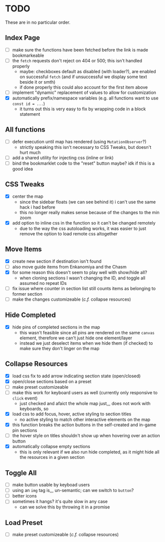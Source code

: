 # TODO
These are in no particular order.

## Index Page
- [ ] make sure the functions have been fetched before the link is made bookmarkeable
- [ ] the `fetch` requests don't reject on 404 or 500; this isn't handled properly
  - maybe: checkboxes default as disabled (with loader?), are enabled on successful `fetch` (and
  if unsuccessful we display some text beside it or smth)
  - if done properly this could also account for the first item above
- [ ] implement "dynamic" replacement of values to allow for customization
- [x] automatically prefix/namespace variables (e.g. all functions want to use `const id = ...`)
  - it turns out this is very easy to fix by wrapping code in a block statement

## All functions
- [ ] defer execution until map has rendered (using `MutationObserver`?)
  - strictly speaking this isn't necessary to CSS Tweaks, but doesn't hurt much
- [ ] add a shared utility for injecting css (inline or link)
- [ ] bind the bookmarklet code to the "reset" button maybe? idk if this is a good idea

## CSS Tweaks
- [x] center the map
  - since the sidebar floats (we can see behind it) i can't use the same hack i had before
  - this no longer really makes sense because of the changes to the min zoom
- [x] add option to inline css in the function so it can't be changed remotely
  - due to the way the css autoloading works, it was easier to just remove the option to load
  remote css altogether

## Move Items
- [x] create new section if destination isn't found
- [ ] also move guide items from Enkanomiya and the Chasm
- [x] for some reason this doesn't seem to play well with show/hide all?
  - when cloning sections I wasn't changing the ID, and toggle all assumed no repeat IDs
- [ ] fix issue where counter in section list still counts items as belonging to former section
- [ ] make the changes customizeable (_c.f._ collapse resources)

## Hide Completed
- [x] hide pins of completed sections in the map
  - this wasn't feasible since all pins are rendered on the same `canvas` element,
  therefore we can't just hide one element/layer
  - instead we just deselect items when we hide them (if checked) to make sure they
  don't linger on the map

## Collapse Resources
- [x] load css fix to add arrow indicating section state (open/closed)
- [x] open/close sections based on a preset
- [ ] make preset customizeable
- [ ] make this work for keyboard users as well (currently only responsive to `click` event)
  - just checked and afaict the whole map just,,, does not work with keyboards, so
- [x] load css to add focus, hover, active styling to section titles
  - no active styling to match other interactive elements on the map
- [x] this function breaks the action buttons in the self-created and in-game pin sections
- [ ] the hover style on titles shouldn't show up when hovering over an action button
- [x] automatically collapse empty sections
  - this is only relevant if we also run hide completed, as it might hide all the resources in a
  given section

## Toggle All
- [ ] make button usable by keyboad users
- [ ] using an `img` tag is,,, un-semantic; can we switch to `button`?
- [ ] better icons
- [ ] sometimes it hangs? it's quite slow in any case
  - can we solve this by throwing it in a promise

## Load Preset
- [ ] make preset customizeable (_c.f._ collapse resources)
